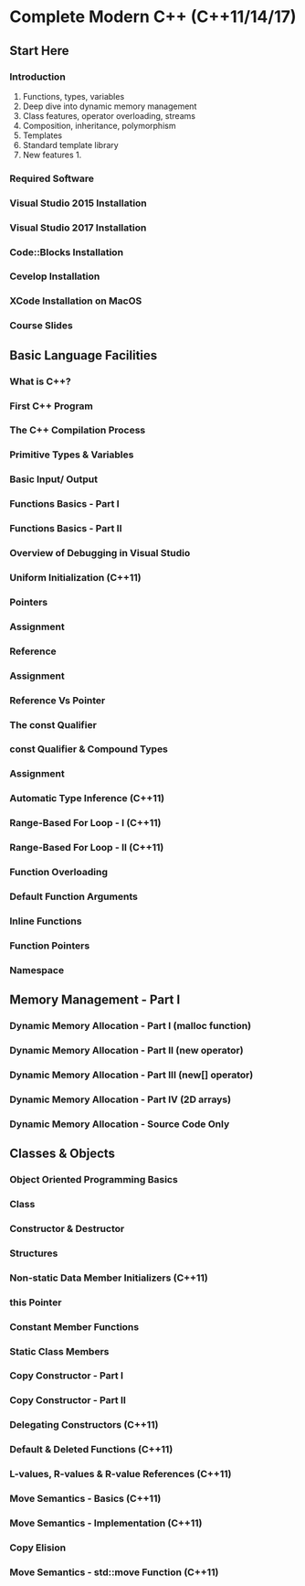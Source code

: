# Complete Modern C++ (C++11/14/17) #

## Start Here ##
### Introduction ###
1. Functions, types, variables
2. Deep dive into dynamic memory management
3. Class features, operator overloading, streams
4. Composition, inheritance, polymorphism
5. Templates
6. Standard template library
7. New features
	1. 

### Required Software ###
### Visual Studio 2015 Installation ###
### Visual Studio 2017 Installation ###
### Code::Blocks Installation ###
### Cevelop Installation ###
### XCode Installation on MacOS ###
### Course Slides ###

## Basic Language Facilities ##
### What is C++? ###
### First C++ Program ###
### The C++ Compilation Process ###
### Primitive Types & Variables ###
### Basic Input/ Output ###
### Functions Basics - Part I ###
### Functions Basics - Part II ###
### Overview of Debugging in Visual Studio ###
### Uniform Initialization (C++11) ###
### Pointers ###
### Assignment ###
### Reference ###
### Assignment ###
### Reference Vs Pointer ###
### The const Qualifier ###
### const Qualifier & Compound Types ###
### Assignment ###
### Automatic Type Inference (C++11) ###
### Range-Based For Loop - I (C++11) ###
### Range-Based For Loop - II (C++11) ###
### Function Overloading ###
### Default Function Arguments ###
### Inline Functions ###
### Function Pointers ###
### Namespace ###

## Memory Management - Part I ##
### Dynamic Memory Allocation - Part I (malloc function) ###
### Dynamic Memory Allocation - Part II (new operator) ###
### Dynamic Memory Allocation - Part III (new[] operator) ###
### Dynamic Memory Allocation - Part IV (2D arrays) ###
### Dynamic Memory Allocation - Source Code Only ###

## Classes & Objects ##
### Object Oriented Programming Basics ###
### Class ###
### Constructor & Destructor ###
### Structures ###
### Non-static Data Member Initializers (C++11) ###
### this Pointer ###
### Constant Member Functions ###
### Static Class Members ###
### Copy Constructor - Part I ###
### Copy Constructor - Part II ###
### Delegating Constructors (C++11) ###
### Default & Deleted Functions (C++11) ###
### L-values, R-values & R-value References (C++11) ###
### Move Semantics - Basics (C++11) ###
### Move Semantics - Implementation (C++11) ###
### Copy Elision ###
### Move Semantics - std::move Function (C++11) ###

